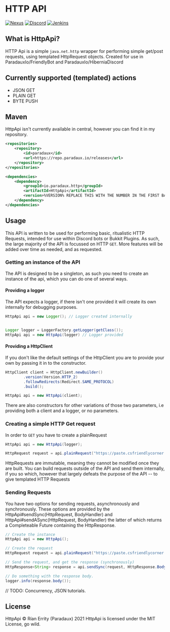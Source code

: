 # HTTP API
[![Nexus](https://img.shields.io/badge/api--version-1.1.1-66b3b3)](https://repo.paradaux.io/releases/io/paradaux/http/HttpApi/1.1.1)
[![Discord](https://img.shields.io/discord/583254829279739905?label=Support%20Discord%21)](https://paradaux.io/discord)
[![Jenkins](https://img.shields.io/jenkins/build?jobUrl=https%3A%2F%2Fci.paradaux.io%2Fjob%2FHttpApi%2F&label=jenkins%20build)](https://ci.paradaux.io/job/HttpApi/)

## What is HttpApi?

HTTP Api is a simple `java.net.http` wrapper for performing simple get/post requests, using templated HttpRequest objects. Created for use in ParadauxIo/FriendlyBot and ParadauxIo/HiberniaDiscord 

## Currently supported (templated) actions 
- JSON GET
- PLAIN GET
- BYTE PUSH

## Maven

HttpApi isn't currently available in central, however you can find it in my repository. 
```xml
<repositories>
    <repository>
        <id>paradaux</id>
        <url>https://repo.paradaux.io/releases</url>
    </repository>
</repositories>

<dependencies>
    <dependency>
        <groupId>io.paradaux.http</groupId>
        <artifactId>HttpApi</artifactId>
        <version>%VERSION% REPLACE THIS WITH THE NUMBER IN THE FIRST BADGE</version>
    </dependency>
</dependencies>
```

## Usage

This API is written to be used for performing basic, ritualistic HTTP Requests, intended for use within Discord bots or 
Bukkit Plugins. As such, the large majority of the API is focussed on HTTP `GET`. More features will be added over time as needed, and as requested. 

### Getting an instance of the API

The API is designed to be a singleton, as such you need to create an instance of the api, which you can do one of several ways.

#### Providing a logger

The API expects a logger, if there isn't one provided it will create its own internally for debugging purposes.

```java
HttpApi api = new Logger(); // Logger created internally


Logger logger = LoggerFactory.getLogger(getClass());
HttpApi api = new HttpApi(logger) // Logger provided
```

#### Providing a HttpClient

If you don't like the default settings of the HttpClient you are to provide your own by passing it in to the constructor.

```java
HttpClient client = HttpClient.newBuilder()
        .version(Version.HTTP_2)
        .followRedirects(Redirect.SAME_PROTOCOL)
        .build();

HttpApi api = new HttpApi(client);
```

There are also constructors for other variations of those two parameters, 
i.e providing both a client and a logger, or no parameters.


### Creating a simple HTTP Get request

In order to `GET` you have to create a plainRequest

```java
HttpApi api = new HttpApi(logger);

HttpRequest request = api.plainRequest("https://paste.csfriendlycorner.com/aTEXY3P");
```

HttpRequests are immutable, meaning they cannot be modified once they are built. You can build requests outside of the API and send them internally, if you so which, however that largely defeats the purpose of the API -- to give templated HTTP Requests

### Sending Requests

You have two options for sending requests, asynchronously and synchronously. These options are provided by the HttpApi#sendSync(HttpRequest, BodyHandler) and HttpApi#sendASync(HttpRequest, BodyHandler) the latter of which returns a Completeable Future containing the HttpResponse. 

```java
// Create the instance
HttpApi api = new HttpApi(); 

// Create the request
HttpRequest request = api.plainRequest("https://paste.csfriendlycorner.com/aTEXY3P");

// Send the request, and get the response (synchronously)
HttpResponse<String> response = api.sendSync(request, HttpResponse.BodyHandlers.ofString());

// Do something with the response body. 
logger.info(response.body());
```

// TODO: Concurrency, JSON tutorials. 

## License
HttpApi © Rían Errity (Paradaux) 2021
HttpApi is licensed under the MIT License, go wild. 
